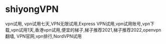 # shiyongVPN
vpn试用, vpn试用七天,VPN无限试用,Express VPN试用,vpn试用账号,vpn下载,vpn试用1天,香港vpn试用,便宜的梯子,梯子推荐2021,梯子推荐2022,openvpn翻墙, VPN官网,vpn排行,NordVPN试用
